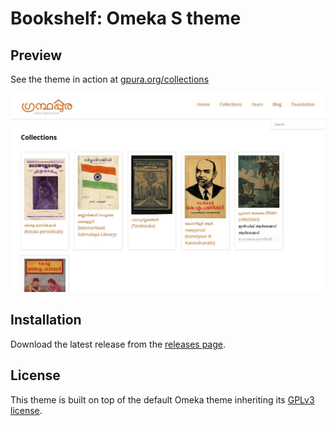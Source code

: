 # Bookshelf: Omeka S theme

## Preview

See the theme in action at [gpura.org/collections](https://gpura.org/collections)

![Preview](https://raw.githubusercontent.com/indic-archive/bookshelf/master/theme.jpg)

## Installation

Download the latest release from the [releases page](https://github.com/indic-archive/bookshelf/releases).


## License
This theme is built on top of the default Omeka theme inheriting its [GPLv3 license](LICENSE).
